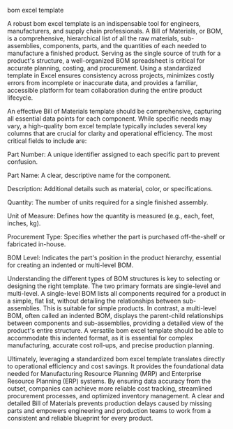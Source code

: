 bom excel template


A robust bom excel template is an indispensable tool for engineers, manufacturers, and supply chain professionals. A Bill of Materials, or BOM, is a comprehensive, hierarchical list of all the raw materials, sub-assemblies, components, parts, and the quantities of each needed to manufacture a finished product. Serving as the single source of truth for a product's structure, a well-organized BOM spreadsheet is critical for accurate planning, costing, and procurement. Using a standardized template in Excel ensures consistency across projects, minimizes costly errors from incomplete or inaccurate data, and provides a familiar, accessible platform for team collaboration during the entire product lifecycle.



An effective Bill of Materials template should be comprehensive, capturing all essential data points for each component. While specific needs may vary, a high-quality bom excel template typically includes several key columns that are crucial for clarity and operational efficiency. The most critical fields to include are:



 
Part Number: A unique identifier assigned to each specific part to prevent confusion.

 
Part Name: A clear, descriptive name for the component.

 
Description: Additional details such as material, color, or specifications.

 
Quantity: The number of units required for a single finished assembly.

 
Unit of Measure: Defines how the quantity is measured (e.g., each, feet, inches, kg).

 
Procurement Type: Specifies whether the part is purchased off-the-shelf or fabricated in-house.

 
BOM Level: Indicates the part's position in the product hierarchy, essential for creating an indented or multi-level BOM.





Understanding the different types of BOM structures is key to selecting or designing the right template. The two primary formats are single-level and multi-level. A single-level BOM lists all components required for a product in a simple, flat list, without detailing the relationships between sub-assemblies. This is suitable for simple products. In contrast, a multi-level BOM, often called an indented BOM, displays the parent-child relationships between components and sub-assemblies, providing a detailed view of the product's entire structure. A versatile bom excel template should be able to accommodate this indented format, as it is essential for complex manufacturing, accurate cost roll-ups, and precise production planning.



Ultimately, leveraging a standardized bom excel template translates directly to operational efficiency and cost savings. It provides the foundational data needed for Manufacturing Resource Planning (MRP) and Enterprise Resource Planning (ERP) systems. By ensuring data accuracy from the outset, companies can achieve more reliable cost tracking, streamlined procurement processes, and optimized inventory management. A clear and detailed Bill of Materials prevents production delays caused by missing parts and empowers engineering and production teams to work from a consistent and reliable blueprint for every product.
